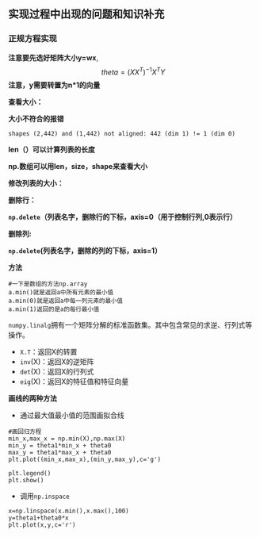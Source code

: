 ## 实现过程中出现的问题和知识补充

### 正规方程实现

**注意要先选好矩阵大小y=wx**,
$$
theta=(XX^T)^{-1}X^TY
$$
**注意，y需要转置为n*1的向量**

**查看大小：**

**大小不符合的报错**

```
shapes (2,442) and (1,442) not aligned: 442 (dim 1) != 1 (dim 0)
```

**len（）可以计算列表的长度**

**np.数组可以用len，size，shape来查看大小**



**修改列表的大小：**

**删除行：**

**`np.delete`（列表名字，删除行的下标，axis=0（用于控制行列,0表示行）**

**删除列:**

**`np.delete`(列表名字，删除的列的下标，axis=1）**



**方法**

```
#一下是数组的方法np.array
a.min()就是返回a中所有元素的最小值
a.min(0)就是返回a中每一列元素的最小值
a.min(1)返回的是a的每行最小值
```

`numpy.linalg`拥有一个矩阵分解的标准函数集。其中包含常见的求逆、行列式等操作。

- `X.T`：返回X的转置
- `inv`(X)：返回X的逆矩阵
- `det`(X)：返回X的行列式
- `eig`(X)：返回X的特征值和特征向量



**画线的两种方法**

- 通过最大值最小值的范围画拟合线

```
#画回归方程
min_x,max_x = np.min(X),np.max(X)
min_y = theta1*min_x + theta0
max_y = theta1*max_x + theta0
plt.plot((min_x,max_x),(min_y,max_y),c='g')

plt.legend()
plt.show()
```

- 调用`np.inspace`

```
x=np.linspace(x.min(),x.max(),100)
y=theta1+theta0*x
plt.plot(x,y,c='r')
```

